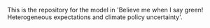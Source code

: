 This is the repository for the model in 'Believe me when I say green! Heterogeneous expectations and climate policy uncertainty'. 
